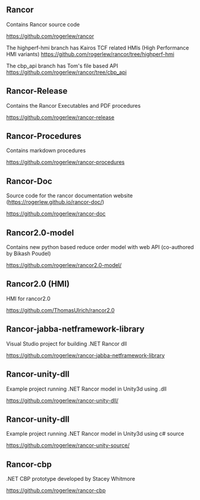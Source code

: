 
## Rancor

Contains Rancor source code

https://github.com/rogerlew/rancor
 
The highperf-hmi branch has Kairos TCF related HMIs (High Performance HMI variants)
https://github.com/rogerlew/rancor/tree/highperf-hmi

The cbp_api branch has Tom's file based API
https://github.com/rogerlew/rancor/tree/cbp_api



## Rancor-Release

Contains the Rancor Executables and PDF procedures

https://github.com/rogerlew/rancor-release
 

## Rancor-Procedures

Contains markdown procedures

https://github.com/rogerlew/rancor-procedures
 

## Rancor-Doc

Source code for the rancor documentation website (https://rogerlew.github.io/rancor-doc/)

https://github.com/rogerlew/rancor-doc


## Rancor2.0-model 

Contains new python based reduce order model with web API (co-authored by Bikash Poudel)

https://github.com/rogerlew/rancor2.0-model/
 
 
## Rancor2.0 (HMI)
HMI for rancor2.0

https://github.com/ThomasUlrich/rancor2.0

## Rancor-jabba-netframework-library

Visual Studio project for building .NET Rancor dll

https://github.com/rogerlew/rancor-jabba-netframework-library


## Rancor-unity-dll

Example project running .NET Rancor model in Unity3d using .dll

https://github.com/rogerlew/rancor-unity-dll/


## Rancor-unity-dll

Example project running .NET Rancor model in Unity3d using c# source

https://github.com/rogerlew/rancor-unity-source/


## Rancor-cbp

.NET CBP prototype developed by Stacey Whitmore

https://github.com/rogerlew/rancor-cbp
